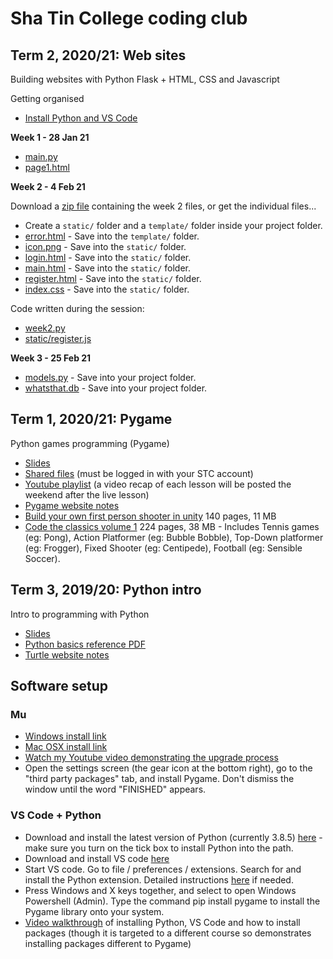 # Sha Tin College coding club

## Term 2, 2020/21: Web sites

Building websites with Python Flask + HTML, CSS and Javascript

Getting organised

* [Install Python and VS Code](python_setup_instructions.pdf)

**Week 1 - 28 Jan 21**

* [main.py](202021-t2/week01/main.py)
* [page1.html](202021-t2/week01/page1.txt)

**Week 2 - 4 Feb 21**

Download a [zip file](202021-t2/week02files.zip) containing the week 2 files, or get the individual files...

* Create a `static/` folder and a `template/` folder inside your project folder.
* [error.html](202021-t2/week02/error.txt) - Save into the `template/` folder.
* [icon.png](202021-t2/week02/icon.png) - Save into the `static/` folder.
* [login.html](202021-t2/week02/login.txt) - Save into the `static/` folder.
* [main.html](202021-t2/week02/main.txt) - Save into the `static/` folder.
* [register.html](202021-t2/week02/register.txt) - Save into the `static/` folder.
* [index.css](202021-t2/week02/index.css) - Save into the `static/` folder.

Code written during the session:

* [week2.py](202021-t2/week02/week2.py)
* [static/register.js](202021-t2/week02/register-js.txt)

**Week 3 - 25 Feb 21**

* [models.py](202021-t2/week03/models.txt) - Save into your project folder.
* [whatsthat.db](202021-t2/week03/whatsthat.db) - Save into your project folder.

## Term 1, 2020/21: Pygame

Python games programming (Pygame) 

* [Slides](https://docs.google.com/presentation/d/15wNYVzeBw1qGoASlwGHBJvKgqGSufp08lTziuVXDGFU/view)
* [Shared files](https://drive.google.com/drive/folders/12moRHNkbM52jgOQtsfMnO8cH5_cJTHvr?usp=sharing) (must be logged in with your STC account)
* [Youtube playlist](https://www.youtube.com/playlist?list=PLM-syYolLbsz5paY9gafMzMpWgv-h4ac6) (a video recap of each lesson will be posted the weekend after the live lesson)
* [Pygame website notes](https://pbaumgarten.com/pygame)
* [Build your own first person shooter in unity](/codingclub/Build_your_own_first_person_shooter-book.pdf) 140 pages, 11 MB
* [Code the classics volume 1](/codingclub/Code_the_Classics-book.pdf) 224 pages, 38 MB - Includes Tennis games (eg: Pong), Action Platformer (eg: Bubble Bobble), Top-Down platformer (eg: Frogger), Fixed Shooter (eg: Centipede), Football (eg: Sensible Soccer).

## Term 3, 2019/20: Python intro

Intro to programming with Python

* [Slides](https://docs.google.com/presentation/d/1auaxg0y9F9mICePAL5WdUbcWmCHZANhwYRi5jlrppEY/view)
* [Python basics reference PDF](https://pbaumgarten.com/python/000-python-basics-reference.pdf)
* [Turtle website notes](https://pbaumgarten.com/python/turtle.html)

## Software setup

### Mu

* [Windows install link](https://github.com/mu-editor/mu/releases/download/1.1.0-alpha.2/mu-editor_1.1.0-alpha.2_win64.exe)
* [Mac OSX install link](https://github.com/mu-editor/mu/releases/download/1.1.0-alpha.2/mu-editor_1.1.0-alpha.2_osx.dmg)
* [Watch my Youtube video demonstrating the upgrade process](https://www.youtube.com/watch?v=gf_q9N6HjOk&t=210s)
* Open the settings screen (the gear icon at the bottom right), go to the "third party packages" tab, and install Pygame. Don't dismiss the window until the word "FINISHED" appears.

### VS Code + Python

* Download and install the latest version of Python (currently 3.8.5) [here](https://www.python.org/downloads/) - make sure you turn on the tick box to install Python into the path.
* Download and install VS code [here](https://code.visualstudio.com/download)
* Start VS code. Go to file / preferences / extensions. Search for and install the Python extension. Detailed instructions [here](https://marketplace.visualstudio.com/items?itemName=ms-python.python) if needed.
* Press Windows and X keys together, and select to open Windows Powershell (Admin). Type the command pip install pygame to install the Pygame library onto your system.
* [Video walkthrough](https://www.youtube.com/watch?v=Lj_mHL3EA_Y) of installing Python, VS Code and how to install packages (though it is targeted to a different course so demonstrates installing packages different to Pygame)

